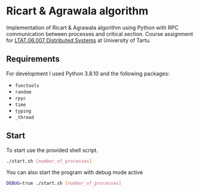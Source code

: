 # Ricart & Agrawala algorithm

Implementation of Ricart & Agrawala algorithm using Python with RPC communication between processes and critical section. Course assignment for [LTAT.06.007 Distributed Systems](https://courses.cs.ut.ee/2022/ds/spring) at University of Tartu.

## Requirements
For development I used Python 3.8.10 and the following packages:
* `functools`
* `random`
* `rpyc`
* `time`
* `typing`
* `_thread`

## Start
To start use the provided shell script.
```sh
./start.sh [number_of_processes]
```

You can also start the program with debug mode active
```sh
DEBUG=true ./start.sh [number_of_processes]
```
